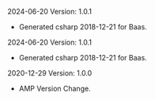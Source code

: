 2024-06-20 Version: 1.0.1
- Generated csharp 2018-12-21 for Baas.

2024-06-20 Version: 1.0.1
- Generated csharp 2018-12-21 for Baas.

2020-12-29 Version: 1.0.0
- AMP Version Change.


